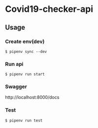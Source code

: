 # Covid19-checker-api

## Usage

### Create env(dev)
```
$ pipenv sync --dev
```

### Run api
```
$ pipenv run start
```

### Swagger
http://localhost:8000/docs

### Test
```
$ pipenv run test
```
